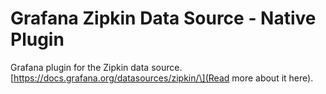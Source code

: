 # Grafana Zipkin Data Source - Native Plugin

Grafana plugin for the Zipkin data source. \[https://docs.grafana.org/datasources/zipkin/\](Read more about it here).
